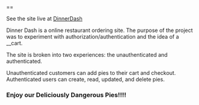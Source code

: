 ==

See the site live at [DinnerDash](http://vast-atoll-3743.herokuapp.com)

Dinner Dash is a online restaurant ordering site. The purpose of the project was to experiment with authorization/authentication and the idea of a __cart.

The site is broken into two experiences: the unauthenticated and authenticated.

Unauthenticated customers can add pies to their cart and checkout. Authenticated users can create, read, updated, and delete pies.

### Enjoy our Deliciously Dangerous Pies!!!!
